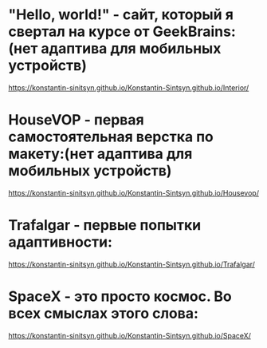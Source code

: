 # "Hello, world!" - сайт, который я свертал на курсе от GeekBrains:(нет адаптива для мобильных устройств)
https://konstantin-sinitsyn.github.io/Konstantin-Sintsyn.github.io/Interior/

# HouseVOP - первая самостоятельная верстка по макету:(нет адаптива для мобильных устройств)
https://konstantin-sinitsyn.github.io/Konstantin-Sintsyn.github.io/Housevop/

# Trafalgar - первые попытки адаптивности: 
https://konstantin-sinitsyn.github.io/Konstantin-Sintsyn.github.io/Trafalgar/ 

# SpaceX - это просто космос. Во всех смыслах этого слова:
https://konstantin-sinitsyn.github.io/Konstantin-Sintsyn.github.io/SpaceX/
